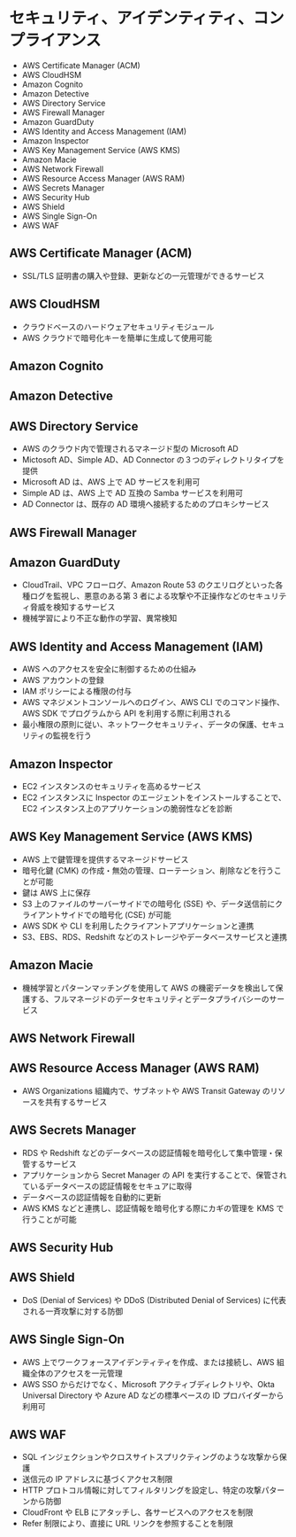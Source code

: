 # セキュリティ、アイデンティティ、コンプライアンス

* AWS Certificate Manager (ACM)
* AWS CloudHSM
* Amazon Cognito
* Amazon Detective
* AWS Directory Service
* AWS Firewall Manager
* Amazon GuardDuty
* AWS Identity and Access Management (IAM)
* Amazon Inspector
* AWS Key Management Service (AWS KMS)
* Amazon Macie
* AWS Network Firewall
* AWS Resource Access Manager (AWS RAM)
* AWS Secrets Manager
* AWS Security Hub
* AWS Shield
* AWS Single Sign-On
* AWS WAF

## AWS Certificate Manager (ACM)
* SSL/TLS 証明書の購入や登録、更新などの一元管理ができるサービス

## AWS CloudHSM
* クラウドベースのハードウェアセキュリティモジュール
* AWS クラウドで暗号化キーを簡単に生成して使用可能

## Amazon Cognito

## Amazon Detective

## AWS Directory Service
* AWS のクラウド内で管理されるマネージド型の Microsoft AD
* Mictosoft AD、Simple AD、AD Connector の３つのディレクトリタイプを提供
* Microsoft AD は、AWS 上で AD サービスを利用可
* Simple AD は、AWS 上で AD 互換の Samba サービスを利用可
* AD Connector は、既存の AD 環境へ接続するためのプロキシサービス

## AWS Firewall Manager

## Amazon GuardDuty
* CloudTrail、VPC フローログ、Amazon Route 53 のクエリログといった各種ログを監視し、悪意のある第 3 者による攻撃や不正操作などのセキュリティ脅威を検知するサービス
* 機械学習により不正な動作の学習、異常検知

## AWS Identity and Access Management (IAM)
* AWS へのアクセスを安全に制御するための仕組み
* AWS アカウントの登録
* IAM ポリシーによる権限の付与
* AWS マネジメントコンソールへのログイン、AWS CLI でのコマンド操作、AWS SDK でプログラムから API を利用する際に利用される
* 最小権限の原則に従い、ネットワークセキュリティ、データの保護、セキュリティの監視を行う

## Amazon Inspector
* EC2 インスタンスのセキュリティを高めるサービス
* EC2 インスタンスに Inspector のエージェントをインストールすることで、EC2 インスタンス上のアプリケーションの脆弱性などを診断

## AWS Key Management Service (AWS KMS)
* AWS 上で鍵管理を提供するマネージドサービス
* 暗号化鍵 (CMK) の作成・無効の管理、ローテーション、削除などを行うことが可能
* 鍵は AWS 上に保存
* S3 上のファイルのサーバーサイドでの暗号化 (SSE) や、データ送信前にクライアントサイドでの暗号化 (CSE) が可能
* AWS SDK や CLI を利用したクライアントアプリケーションと連携
* S3、EBS、RDS、Redshift などのストレージやデータベースサービスと連携

## Amazon Macie
* 機械学習とパターンマッチングを使用して AWS の機密データを検出して保護する、フルマネージドのデータセキュリティとデータプライバシーのサービス

## AWS Network Firewall

## AWS Resource Access Manager (AWS RAM)
* AWS Organizations 組織内で、サブネットや AWS Transit Gateway のリソースを共有するサービス

## AWS Secrets Manager
* RDS や Redshift などのデータベースの認証情報を暗号化して集中管理・保管するサービス
* アプリケーションから Secret Manager の API を実行することで、保管されているデータベースの認証情報をセキュアに取得
* データベースの認証情報を自動的に更新
* AWS KMS などと連携し、認証情報を暗号化する際にカギの管理を KMS で行うことが可能

## AWS Security Hub

## AWS Shield
* DoS (Denial of Services) や DDoS (Distributed Denial of Services) に代表される一斉攻撃に対する防御

## AWS Single Sign-On
* AWS 上でワークフォースアイデンティティを作成、または接続し、AWS 組織全体のアクセスを一元管理
* AWS SSO からだけでなく、Microsoft アクティブディレクトリや、Okta Universal Directory や Azure AD などの標準ベースの ID プロバイダーから利用可

## AWS WAF
* SQL インジェクションやクロスサイトスプリクティングのような攻撃から保護
* 送信元の IP アドレスに基づくアクセス制限
* HTTP プロトコル情報に対してフィルタリングを設定し、特定の攻撃パターンから防御
* CloudFront や ELB にアタッチし、各サービスへのアクセスを制限
* Refer 制限により、直接に URL リンクを参照することを制限

